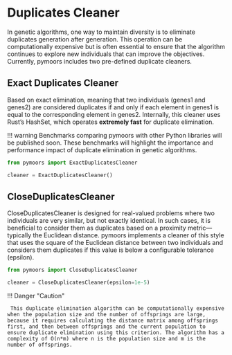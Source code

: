 # Duplicates Cleaner

In genetic algorithms, one way to maintain diversity is to eliminate duplicates generation after generation. This operation can be computationally expensive but is often essential to ensure that the algorithm continues to explore new individuals that can improve the objectives. Currently, pymoors includes two pre-defined duplicate cleaners.

## Exact Duplicates Cleaner

Based on exact elimination, meaning that two individuals (genes1 and genes2) are considered duplicates if and only if each element in genes1 is equal to the corresponding element in genes2. Internally, this cleaner uses Rust’s HashSet, which operates **extremely fast** for duplicate elimination.

!!! warning 
    Benchmarks comparing pymoors with other Python libraries will be published soon. These benchmarks will highlight the importance and performance impact of duplicate elimination in genetic algorithms.


```python
from pymoors import ExactDuplicatesCleaner

cleaner = ExactDuplicatesCleaner()

```


## CloseDuplicatesCleaner

CloseDuplicatesCleaner is designed for real-valued problems where two individuals are very similar, but not exactly identical. In such cases, it is beneficial to consider them as duplicates based on a proximity metric—typically the Euclidean distance. pymoors implements a cleaner of this style that uses the square of the Euclidean distance between two individuals and considers them duplicates if this value is below a configurable tolerance (epsilon).

```python
from pymoors import CloseDuplicatesCleaner

cleaner = CloseDuplicatesCleaner(epsilon=1e-5)

```

!!! Danger "Caution"
 
     This duplicate elimination algorithm can be computationally expensive when the population size and the number of offsprings are large, because it requires calculating the distance matrix among offsprings first, and then between offsprings and the current population to ensure duplicate elimination using this criterion. The algorithm has a complexity of O(n*m) where n is the population size and m is the number of offsprings.

